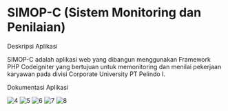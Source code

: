 # SIMOP-C (Sistem Monitoring dan Penilaian)

Deskripsi Aplikasi

SIMOP-C adalah aplikasi web yang dibangun menggunakan Framework PHP Codeigniter yang bertujuan untuk memonitoring dan menilai pekerjaan karyawan pada divisi Corporate University PT Pelindo I.

Dokumentasi Aplikasi

![4](https://user-images.githubusercontent.com/35028561/112121461-dca34980-8bf1-11eb-83d2-ec91481a1ffd.png)
![5](https://user-images.githubusercontent.com/35028561/112121469-df05a380-8bf1-11eb-827d-df178d57d952.png)
![6](https://user-images.githubusercontent.com/35028561/112121477-e0cf6700-8bf1-11eb-92d7-9e8e0e5a0685.png)
![7](https://user-images.githubusercontent.com/35028561/112121546-f2187380-8bf1-11eb-862f-272a8db3b52c.png)
![8](https://user-images.githubusercontent.com/35028561/112121492-e4fb8480-8bf1-11eb-9538-d0b62997a35d.png)
